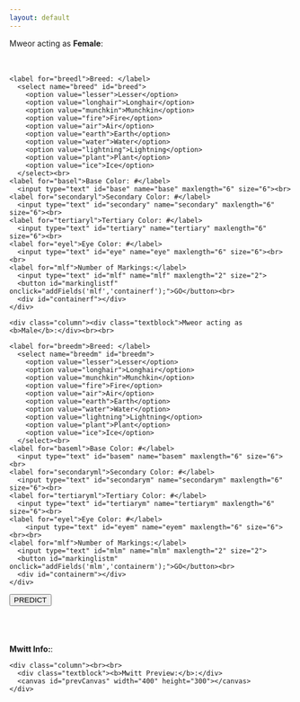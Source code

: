 ```yaml
---
layout: default
---
```


<div class="box">
  <div class="row">
    <div class="column"><div class="textblock">Mweor acting as <b>Female</b>:</div><br><br>

    <label for="breedl">Breed: </label>
      <select name="breed" id="breed">
        <option value="lesser">Lesser</option>
        <option value="longhair">Longhair</option>
        <option value="munchkin">Munchkin</option>
        <option value="fire">Fire</option>
        <option value="air">Air</option>
        <option value="earth">Earth</option>
        <option value="water">Water</option>
        <option value="lightning">Lightning</option>
        <option value="plant">Plant</option>
        <option value="ice">Ice</option>
      </select><br>
    <label for="basel">Base Color: #</label>
      <input type="text" id="base" name="base" maxlength="6" size="6"><br>
    <label for="secondaryl">Secondary Color: #</label>
      <input type="text" id="secondary" name="secondary" maxlength="6" size="6"><br>
    <label for="tertiaryl">Tertiary Color: #</label>
      <input type="text" id="tertiary" name="tertiary" maxlength="6" size="6"><br>
    <label for="eyel">Eye Color: #</label>
      <input type="text" id="eye" name="eye" maxlength="6" size="6"><br><br>
    <label for="mlf">Number of Markings:</label>
      <input type="text" id="mlf" name="mlf" maxlength="2" size="2">
      <button id="markinglistf" onclick="addFields('mlf','containerf');">GO</button><br>
      <div id="containerf"></div>
    </div>

    <div class="column"><div class="textblock">Mweor acting as <b>Male</b>:</div><br><br>

    <label for="breedm">Breed: </label>
      <select name="breedm" id="breedm">
        <option value="lesser">Lesser</option>
        <option value="longhair">Longhair</option>
        <option value="munchkin">Munchkin</option>
        <option value="fire">Fire</option>
        <option value="air">Air</option>
        <option value="earth">Earth</option>
        <option value="water">Water</option>
        <option value="lightning">Lightning</option>
        <option value="plant">Plant</option>
        <option value="ice">Ice</option>
      </select><br>
    <label for="baseml">Base Color: #</label>
      <input type="text" id="basem" name="basem" maxlength="6" size="6"><br>
    <label for="secondaryml">Secondary Color: #</label>
      <input type="text" id="secondarym" name="secondarym" maxlength="6" size="6"><br>
    <label for="tertiaryml">Tertiary Color: #</label>
      <input type="text" id="tertiarym" name="tertiarym" maxlength="6" size="6"><br>
    <label for="eyel">Eye Color: #</label>
        <input type="text" id="eyem" name="eyem" maxlength="6" size="6"><br><br>
    <label for="mlf">Number of Markings:</label>
      <input type="text" id="mlm" name="mlm" maxlength="2" size="2">
      <button id="markinglistm" onclick="addFields('mlm','containerm');">GO</button><br>
      <div id="containerm"></div>
    </div>
  </div>
  <button id="predict" type="button" class="buttonblock" onclick="calculateMwitt()">PREDICT</button><br><br>
</div>
<br><br>
<div class="box">
  <div class="row">
    <div class="column">
      <div class="container"><br>
        <div class="textblock"><b>Mwitt Info:</b>:</div>
        <div id="cMwittInfo"></div>
      </div>
    </div>

    <div class="column"><br><br>
      <div class="textblock"><b>Mwitt Preview:</b>:</div>
      <canvas id="prevCanvas" width="400" height="300"></canvas>
    </div>
  </div>
</div>
